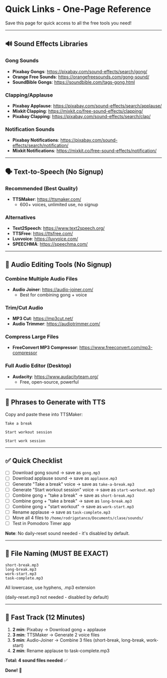 # Quick Links - One-Page Reference

Save this page for quick access to all the free tools you need!

---

## 🔊 Sound Effects Libraries

### Gong Sounds
- **Pixabay Gongs**: https://pixabay.com/sound-effects/search/gong/
- **Orange Free Sounds**: https://orangefreesounds.com/gong-sound/
- **SoundBible Gongs**: https://soundbible.com/tags-gong.html

### Clapping/Applause
- **Pixabay Applause**: https://pixabay.com/sound-effects/search/applause/
- **Mixkit Clapping**: https://mixkit.co/free-sound-effects/clapping/
- **Pixabay Clapping**: https://pixabay.com/sound-effects/search/clap/

### Notification Sounds
- **Pixabay Notifications**: https://pixabay.com/sound-effects/search/notification/
- **Mixkit Notifications**: https://mixkit.co/free-sound-effects/notification/

---

## 🗣️ Text-to-Speech (No Signup)

### Recommended (Best Quality)
- **TTSMaker**: https://ttsmaker.com/
  - 600+ voices, unlimited use, no signup

### Alternatives
- **Text2Speech**: https://www.text2speech.org/
- **TTSFree**: https://ttsfree.com/
- **Luvvoice**: https://luvvoice.com/
- **SPEECHMA**: https://speechma.com/

---

## 🎵 Audio Editing Tools (No Signup)

### Combine Multiple Audio Files
- **Audio Joiner**: https://audio-joiner.com/
  - Best for combining gong + voice

### Trim/Cut Audio
- **MP3 Cut**: https://mp3cut.net/
- **Audio Trimmer**: https://audiotrimmer.com/

### Compress Large Files
- **FreeConvert MP3 Compressor**: https://www.freeconvert.com/mp3-compressor

### Full Audio Editor (Desktop)
- **Audacity**: https://www.audacityteam.org/
  - Free, open-source, powerful

---

## 📝 Phrases to Generate with TTS

Copy and paste these into TTSMaker:

```
Take a break
```

```
Start workout session
```

```
Start work session
```

---

## ✅ Quick Checklist

- [ ] Download gong sound → save as `gong.mp3`
- [ ] Download applause sound → save as `applause.mp3`
- [ ] Generate "Take a break" voice → save as `take-a-break.mp3`
- [ ] Generate "Start workout session" voice → save as `start-workout.mp3`
- [ ] Combine gong + "take a break" → save as `short-break.mp3`
- [ ] Combine gong + "take a break" → save as `long-break.mp3`
- [ ] Combine gong + "start workout" → save as `work-start.mp3`
- [ ] Rename applause → save as `task-complete.mp3`
- [ ] Move all 4 files to `/home/rodrigotanco/Documents/clase/sounds/`
- [ ] Test in Pomodoro Timer app

**Note**: No daily-reset sound needed - it's disabled by default.

---

## 🎯 File Naming (MUST BE EXACT)

```
short-break.mp3
long-break.mp3
work-start.mp3
task-complete.mp3
```

All lowercase, use hyphens, .mp3 extension

(daily-reset.mp3 not needed - disabled by default)

---

## 🚀 Fast Track (12 Minutes)

1. **2 min**: Pixabay → Download gong + applause
2. **3 min**: TTSMaker → Generate 2 voice files
3. **5 min**: Audio-Joiner → Combine 3 files (short-break, long-break, work-start)
4. **2 min**: Rename applause to task-complete.mp3

**Total: 4 sound files needed** ✅

**Done!** 🎉
